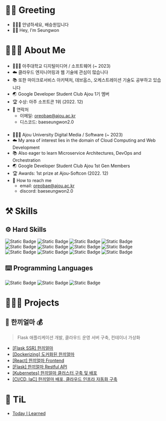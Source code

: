 # 🖖🏽 Greeting
- 🙇🏽‍♂️ 안녕하세요, 배승원입니다
- 👋🏽 Hey, I'm Seungwon


# 👨🏽‍💻 About Me
###  
- 👨🏽‍🎓 아주대학교 디지털미디어 / 소프트웨어 (~ 2023)
- ☁️ 클라우드 엔지니어링과 웹 기술에 관심이 많습니다
- 📚 또한 마이크로서비스 아키텍처, 데브옵스, 오케스트레이션 기술도 공부하고 있습니다
- 🌏 Google Developer Student Club Ajou 1기 멤버
- 🏆 수상: 아주 소프트콘 1위 (2022. 12)
- 📧 연락처
  - 이메일: oreobae@ajou.ac.kr
  - 디스코드: baeseungwon2.0

###   
- 👨🏽‍🎓 Ajou University Digital Media / Software (~ 2023)
- ☁️ My area of interest lies in the domain of Cloud Computing and Web Development
- 📚 Also eager to learn Microservice Architectures, DevOps and Orchestration
- 🌏 Google Developer Student Club Ajou 1st Gen Members
- 🏆 Awards: 1st prize at Ajou-Softcon (2022. 12)
- 📧 How to reach me
  - email: oreobae@ajou.ac.kr
  - discord: baeseungwon2.0


# ⚒️ Skills

## ⚙️ Hard Skills

![Static Badge](https://img.shields.io/badge/AWS-%23232F3E?logo=Amazon%20AWS&logoColor=ffffff) ![Static Badge](https://img.shields.io/badge/Git-%23F05032?logo=Git&logoColor=ffffff) ![Static Badge](https://img.shields.io/badge/Linux-%23000000?logo=Ubuntu&logoColor=ffffff) ![Static Badge](https://img.shields.io/badge/MySQL-%234479A1?logo=MySQL&logoColor=ffffff) 
![Static Badge](https://img.shields.io/badge/Docker-%232496ED?logo=Docker&logoColor=ffffff) ![Static Badge](https://img.shields.io/badge/Kubernetes-%23326CE5?logo=Kubernetes&logoColor=ffffff) ![Static Badge](https://img.shields.io/badge/Spring%20Boot-%236DB33F?logo=Spring%20Boot&logoColor=ffffff) ![Static Badge](https://img.shields.io/badge/Flask-000000?logo=Flask&logoColor=%23FFFFFF) ![Static Badge](https://img.shields.io/badge/Obsidian-%237C3AED?logo=Obsidian) ![Static Badge](https://img.shields.io/badge/GitHub%20Actions-2088FF?logo=Github%20Actions&logoColor=FFFFFF)
 ![Static Badge](https://img.shields.io/badge/Argo%20CD-EF7B4D?logo=Argo&logoColor=FFFFFF)
 ![Static Badge](https://img.shields.io/badge/Terraform-844FBA?logo=Terraform&logoColor=FFFFFF)


## ⌨️ Programming Languages

![Static Badge](https://img.shields.io/badge/Python-%233776AB?logo=python&logoColor=ffffff) ![Static Badge](https://img.shields.io/badge/Java-%23F80000?logo=Oracle&logoColor=ffffff) ![Static Badge](https://img.shields.io/badge/Go-%2300ADD8?logo=Go&logoColor=ffffff)


# 🏄🏽‍♂️ Projects

## 🥙 한끼얼마 💰

> Flask 애플리케이션 개발, 클라우드 운영 서버 구축, 컨테이너 가상화

- [\[Flask SSR\] 한끼얼마](https://github.com/seungwonbased/ssg-recipe-project)
- [\[Dockerizing\] 도커화된 한끼얼마](https://github.com/seungwonbased/dockerized-recipe-book)
- [\[React\] 한끼얼마 Frontend](https://github.com/seungwonbased/ssgRecipeBook-react-frontend)
- [\[Flask\] 한끼얼마 Restful API](https://github.com/seungwonbased/ssgRecipeBook-flask-backend)
- [\[Kubernetes\] 한끼얼마 클러스터 구축 및 배포](https://github.com/seungwonbased/TIL/blob/main/%ED%95%9C%EB%81%BC%EC%96%BC%EB%A7%88%20K8s%20Cluster.md)
- [\[CI/CD, IaC\] 한끼얼마 배포, 클라우드 인프라 자동화 구축](https://github.com/seungwonbased/hanggi-terraform)

# 📖 TiL

- [Today I Learned](https://github.com/seungwonbased/TIL#til)
